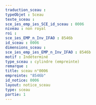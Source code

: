 ```yaml
---
traduction_sceau : 
typeObjet : Sceau
texte_sceau : 
sce_ies_emp_ies_SCE_id_sceau : 0006
niveau : non royal
roi : 
sce_ies_EMP_n_Inv_IFAO : 8546b
id_sceau : 0006
dimensions_sceau : 
sce_ies_emp_ies_EMP_n_Inv_IFAO : 8546b
motif : Indéterminé
type_sceau : cylindre (empreinte)
remarque : 
title: sceau n°0006
empreinte: "8546b"
id_notice: 0006
layout: notice_sceau
type: sceau
partie: 1
---
```


